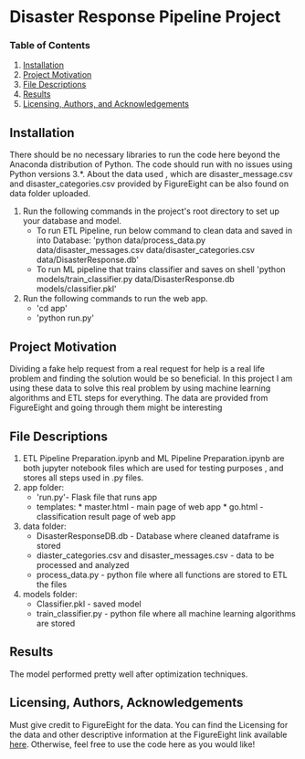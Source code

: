 # Disaster Response Pipeline Project

### Table of Contents

1. [Installation](#installation)
2. [Project Motivation](#motivation)
3. [File Descriptions](#files)
4. [Results](#results)
5. [Licensing, Authors, and Acknowledgements](#licensing)


## Installation <a name="installation"></a>

There should be no necessary libraries to run the code here beyond the Anaconda distribution of Python.  The code should run with no issues using Python versions 3.*.
About the data used , which are disaster_message.csv and disaster_categories.csv provided by FigureEight can be also found on data folder uploaded.

1. Run the following commands in the project's root directory to set up your database and model.
    *    To run ETL Pipeline, run below command to clean data and saved in into Database:
        'python data/process_data.py data/disaster_messages.csv data/disaster_categories.csv data/DisasterResponse.db'
    *    To run ML pipeline that trains classifier and saves on shell
        'python models/train_classifier.py data/DisasterResponse.db models/classifier.pkl'
2. Run the following commands  to run the web app.
    *    'cd app'
    *    'python run.py'

## Project Motivation<a name="motivation"></a>

Dividing a fake help request from a real request for help is a real life problem and finding the solution would be so beneficial. In this project I am using these data to solve this real problem
by using machine learning algorithms and ETL steps for everything. The data are provided from FigureEight and going through them might be interesting


## File Descriptions <a name="files"></a>

1. ETL Pipeline Preparation.ipynb and ML Pipeline Preparation.ipynb are both jupyter notebook files which are used for testing purposes , and stores all steps used in .py files.
2. app folder:
   * 'run.py'- Flask file that runs app
   * templates:
         * master.html - main page of web app
         * go.html - classification result page of web app
3. data folder:
   * DisasterResponseDB.db - Database where cleaned dataframe is stored
   * diaster_categories.csv and disaster_messages.csv - data to be processed and analyzed
   * process_data.py - python file where all functions are stored to ETL the files
4. models folder:
   * Classifier.pkl - saved model
   * train_classifier.py - python file where all machine learning algorithms are stored
   

## Results<a name="results"></a>
The model performed pretty well after optimization techniques.

## Licensing, Authors, Acknowledgements<a name="licensing"></a>

Must give credit to FigureEight for the data.  You can find the Licensing for the data and other descriptive information at the FigureEight link available [here]([https://appen.com/]).  Otherwise, feel free to use the code here as you would like! 

